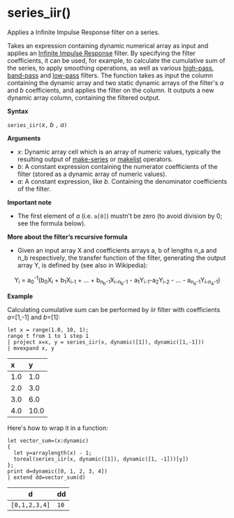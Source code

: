 # series_iir()

Applies a Infinite Impulse Response filter on a series.  

Takes an expression containing dynamic numerical array as input and applies an [Infinite Impulse Response](https://en.wikipedia.org/wiki/Infinite_impulse_response) filter. By specifying the filter coefficients, it can be used, for example, to calculate the cumulative sum of the series, to apply smoothing operations, as well as various [high-pass](https://en.wikipedia.org/wiki/High-pass_filter), [band-pass](https://en.wikipedia.org/wiki/Band-pass_filter) and [low-pass](https://en.wikipedia.org/wiki/Low-pass_filter) filters. The function takes as input the column containing the dynamic array and two static dynamic arrays of the filter's *a* and *b* coefficients, and applies the filter on the column. It outputs a new dynamic array column, containing the filtered output.  
 

**Syntax**

`series_iir(`*x*`,` *b* `,` *a*`)`

**Arguments**

* *x*: Dynamic array cell which is an array of numeric values, typically the resulting output of [make-series](query_language_make_seriesoperator.md) or [makelist](query_language_makelist_aggfunction.md) operators.
* *b*: A constant expression containing the numerator coefficients of the filter (stored as a dynamic array of numeric values).
* *a*: A constant expression, like *b*. Containing the denominator coefficients of the filter.

**Important note**

* The first element of *a* (i.e. `a[0]`) mustn’t be zero (to avoid division by 0; see the formula below).

**More about the filter’s recursive formula**

* Given an input array X and coefficients arrays a, b of lengths n_a and n_b respectively, the transfer function of the filter, generating the output array Y, is defined by (see also in Wikipedia):

<div align="center">
Y<sub>i</sub> = a<sub>0</sub><sup>-1</sup>(b<sub>0</sub>X<sub>i</sub>
 + b<sub>1</sub>X<sub>i-1</sub> + ... + b<sub>n<sub>b</sub>-1</sub>X<sub>i-n<sub>b</sub>-1</sub>
 - a<sub>1</sub>Y<sub>i-1</sub>-a<sub>2</sub>Y<sub>i-2</sub> - ... - a<sub>n<sub>a</sub>-1</sub>Y<sub>i-n<sub>a</sub>-1</sub>)
</div>

**Example**

Calculating cumulative sum can be performed by iir filter with coefficients *a*=[1,-1] and *b*=[1]:  
<!-- csl -->
```
let x = range(1.0, 10, 1);
range t from 1 to 1 step 1
| project x=x, y = series_iir(x, dynamic([1]), dynamic([1,-1]))
| mvexpand x, y
```

| x | y |
|:--|:--|
|1.0|1.0|
|2.0|3.0|
|3.0|6.0|
|4.0|10.0|

Here's how to wrap it in a function:

<!-- csl -->
```
let vector_sum=(x:dynamic)
{
  let y=arraylength(x) - 1;
  toreal(series_iir(x, dynamic([1]), dynamic([1, -1]))[y])
};
print d=dynamic([0, 1, 2, 3, 4])
| extend dd=vector_sum(d)
```

|d            |dd  |
|-------------|----|
|`[0,1,2,3,4]`|`10`|